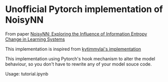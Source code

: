# Unofficial Pytorch implementation of NoisyNN

From paper [NoisyNN: Exploring the Influence of Information Entropy Change in Learning Systems](https://arxiv.org/abs/2309.10625v2)

This implementation is inspired from [kytimmylai's implementation](https://github.com/kytimmylai/NoisyNN-PyTorch/tree/main)

This implementation using Pytorch's hook mechanism to alter the model behaviour, so you don't have to rewrite any of your model souce code. 

Usage: tutorial.ipynb